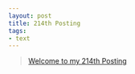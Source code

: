 ```yaml
---
layout: post
title: 214th Posting
tags: 
- text
---
```


> [Welcome to my 214th Posting](https://janghan-kor.tistory.com/9722)